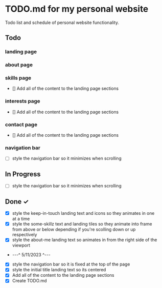 # TODO.md for my personal website

Todo list and schedule of personal website functionality.

## Todo

### landing page

### about page

### skills page

- [] Add all of the content to the landing page sections

### interests page

- [] Add all of the content to the landing page sections

### contact page

- [] Add all of the content to the landing page sections

### navigation bar

- [ ] style the navigation bar so it minimizes when scrolling

## In Progress

- [ ] style the navigation bar so it minimizes when scrolling

## Done ✓

- [x] style the keep-in-touch landing text and icons so they animates in one at a time
- [x] style the some-skillz text and landing tiles so they animate into frame from above or below depending if you're scolling down or up respectively
- [x] style the about-me landing text so animates in from the right side of the viewport
- ---^ 5/11/2023 ^---
- [x] style the navigation bar so it is fixed at the top of the page
- [x] style the initial title landing text so its centered
- [x] Add all of the content to the landing page sections
- [x] Create TODO.md
